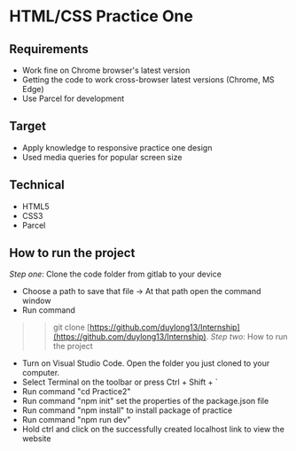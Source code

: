 # HTML/CSS Practice One

## Requirements
* Work fine on Chrome browser's latest version
* Getting the code to work cross-browser latest versions (Chrome, MS Edge)
* Use Parcel for development

## Target
* Apply knowledge to responsive practice one design
* Used media queries for popular screen size

## Technical
* HTML5
* CSS3
* Parcel

## How to run the project
*Step one*: Clone the code folder from gitlab to your device
* Choose a path to save that file -> At that path open the command window
* Run command
>> git clone [https://github.com/duylong13/Internship](https://github.com/duylong13/Internship).
*Step two*: How to run the project
* Turn on Visual Studio Code. Open the folder you just cloned to your computer.
* Select Terminal on the toolbar or press Ctrl + Shift + `
* Run command "cd Practice2"
* Run command "npm init" set the properties of the package.json file
* Run command "npm install" to install package of practice
* Run command "npm run dev"
* Hold ctrl and click on the successfully created localhost link to view the website
